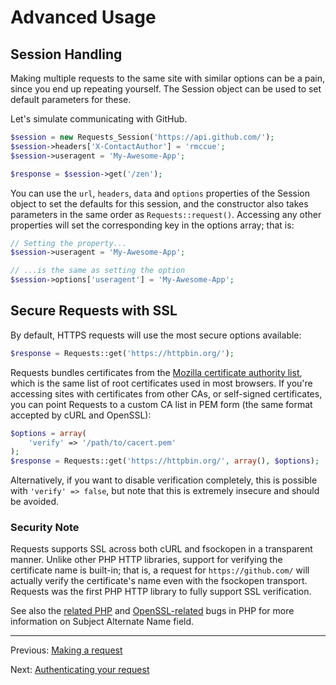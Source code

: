 Advanced Usage
==============

Session Handling
----------------
Making multiple requests to the same site with similar options can be a pain,
since you end up repeating yourself. The Session object can be used to set
default parameters for these.

Let's simulate communicating with GitHub.

```php
$session = new Requests_Session('https://api.github.com/');
$session->headers['X-ContactAuthor'] = 'rmccue';
$session->useragent = 'My-Awesome-App';

$response = $session->get('/zen');
```

You can use the `url`, `headers`, `data` and `options` properties of the Session
object to set the defaults for this session, and the constructor also takes
parameters in the same order as `Requests::request()`. Accessing any other
properties will set the corresponding key in the options array; that is:

```php
// Setting the property...
$session->useragent = 'My-Awesome-App';

// ...is the same as setting the option
$session->options['useragent'] = 'My-Awesome-App';
```


Secure Requests with SSL
------------------------
By default, HTTPS requests will use the most secure options available:

```php
$response = Requests::get('https://httpbin.org/');
```

Requests bundles certificates from the [Mozilla certificate authority list][],
which is the same list of root certificates used in most browsers. If you're
accessing sites with certificates from other CAs, or self-signed certificates,
you can point Requests to a custom CA list in PEM form (the same format
accepted by cURL and OpenSSL):

```php
$options = array(
    'verify' => '/path/to/cacert.pem'
);
$response = Requests::get('https://httpbin.org/', array(), $options);
```

Alternatively, if you want to disable verification completely, this is possible
with `'verify' => false`, but note that this is extremely insecure and should be
avoided.

### Security Note
Requests supports SSL across both cURL and fsockopen in a transparent manner.
Unlike other PHP HTTP libraries, support for verifying the certificate name is
built-in; that is, a request for `https://github.com/` will actually verify the
certificate's name even with the fsockopen transport. Requests was the
first PHP HTTP library to fully support SSL verification.

See also the [related PHP][php-bug-47030] and [OpenSSL-related][php-bug-55820]
bugs in PHP for more information on Subject Alternate Name field.

[Mozilla certificate authority list]: http://www.mozilla.org/projects/security/certs/
[php-bug-47030]: https://php.net/47030
[php-bug-55820]: https://php.net/55820

***

Previous: [Making a request](usage.md)

Next: [Authenticating your request](authentication.md)
